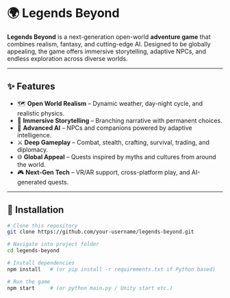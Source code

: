 # 🌍 Legends Beyond

**Legends Beyond** is a next-generation open-world **adventure game** that combines realism, fantasy, and cutting-edge AI. Designed to be globally appealing, the game offers immersive storytelling, adaptive NPCs, and endless exploration across diverse worlds.

---

## ✨ Features
- 🗺️ **Open World Realism** – Dynamic weather, day-night cycle, and realistic physics.  
- 📖 **Immersive Storytelling** – Branching narrative with permanent choices.  
- 🤖 **Advanced AI** – NPCs and companions powered by adaptive intelligence.  
- ⚔️ **Deep Gameplay** – Combat, stealth, crafting, survival, trading, and diplomacy.  
- 🌐 **Global Appeal** – Quests inspired by myths and cultures from around the world.  
- 🎮 **Next-Gen Tech** – VR/AR support, cross-platform play, and AI-generated quests.  

---

## 🚀 Installation
```bash
# Clone this repository
git clone https://github.com/your-username/legends-beyond.git

# Navigate into project folder
cd legends-beyond

# Install dependencies
npm install   # (or pip install -r requirements.txt if Python based)

# Run the game
npm start     # (or python main.py / Unity start etc.)